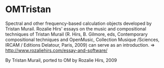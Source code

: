 # OMTristan

Spectral and other frequency-based calculation objects developed by Tristan Murail. 
Rozalie Hirs' essays on the music and compositional techniques of Tristan Murail (R. Hirs, B. Gilmore, eds, Contemporary compositional techniques and OpenMusic, Collection Musique /Sciences, IRCAM / Editions Delatour, Paris, 2009) can serve as an introduction. 
⇒ http://www.rozaliehirs.com/essay-and-software/ 	

By Tristan Murail, ported to OM by Rozalie Hirs, 2009
